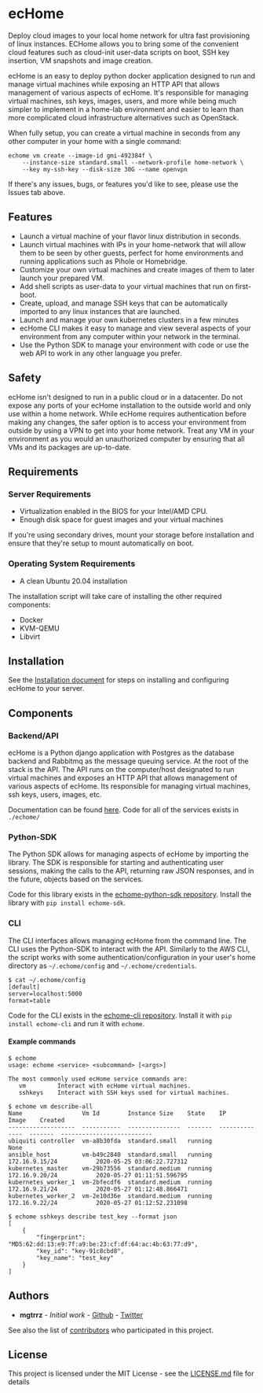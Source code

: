 # ecHome

Deploy cloud images to your local home network for ultra fast provisioning of linux instances. ECHome allows you to bring some of the convenient cloud features such as cloud-init user-data scripts on boot, SSH key insertion, VM snapshots and image creation.

ecHome is an easy to deploy python docker application designed to run and manage virtual machines while exposing an HTTP API that allows management of various aspects of ecHome. It's responsible for managing virtual machines, ssh keys, images, users, and more while being much simpler to implement in a home-lab environment and easier to learn than more complicated cloud infrastructure alternatives such as OpenStack.

When fully setup, you can create a virtual machine in seconds from any other computer in your home with a single command:

```
echome vm create --image-id gmi-492384f \
    --instance-size standard.small --network-profile home-network \
    --key my-ssh-key --disk-size 30G --name openvpn
```

If there's any issues, bugs, or features you'd like to see, please use the Issues tab above.

## Features

* Launch a virtual machine of your flavor linux distribution in seconds.
* Launch virtual machines with IPs in your home-network that will allow them to be seen by other guests, perfect for home environments and running applications such as Pihole or Homebridge.
* Customize your own virtual machines and create images of them to later launch your prepared VM.
* Add shell scripts as user-data to your virtual machines that run on first-boot.
* Create, upload, and manage SSH keys that can be automatically imported to any linux instances that are launched.
* Launch and manage your own kubernetes clusters in a few minutes
* ecHome CLI makes it easy to manage and view several aspects of your environment from any computer within your network in the terminal.
* Use the Python SDK to manage your environment with code or use the web API to work in any other language you prefer.


## Safety

ecHome isn't designed to run in a public cloud or in a datacenter. Do not expose any ports of your ecHome installation to the outside world and only use within a home network. While ecHome requires authentication before making any changes, the safer option is to access your environment from outside by using a VPN to get into your home network. Treat any VM in your environment as you would an unauthorized computer by ensuring that all VMs and its packages are up-to-date.


## Requirements

### Server Requirements

* Virtualization enabled in the BIOS for your Intel/AMD CPU.
* Enough disk space for guest images and your virtual machines

If you're using secondary drives, mount your storage before installation and ensure that they're setup to mount automatically on boot.

### Operating System Requirements

* A clean Ubuntu 20.04 installation

The installation script will take care of installing the other required components:

* Docker
* KVM-QEMU
* Libvirt

## Installation

See the [Installation document](docs/installation/01-install.md) for steps on installing and configuring ecHome to your server.

## Components

### Backend/API

ecHome is a Python django application with Postgres as the database backend and Rabbitmq as the message queuing service. At the root of the stack is the API. The API runs on the computer/host designated to run virtual machines and exposes an HTTP API that allows management of various aspects of ecHome. Its responsible for managing virtual machines, ssh keys, users, images, etc.

Documentation can be found [here](docs/web-api/01-introduction.md). Code for all of the services exists in `./echome/`

### Python-SDK

The Python SDK allows for managing aspects of ecHome by importing the library. The SDK is responsible for starting and authenticating user sessions, making the calls to the API, returning raw JSON responses, and in the future, objects based on the services.

Code for this library exists in the [echome-python-sdk repository](https://github.com/mgtrrz/echome-python-sdk). Install the library with `pip install echome-sdk`.


### CLI

The CLI interfaces allows managing ecHome from the command line. The CLI uses the Python-SDK to interact with the API. Similarly to the AWS CLI, the script works with some authentication/configuration in your user's home directory as `~/.echome/config` and `~/.echome/credentials`.

```
$ cat ~/.echome/config
[default]
server=localhost:5000
format=table
```

Code for the CLI exists in the [echome-cli repository](https://github.com/mgtrrz/echome-cli). Install it with `pip install echome-cli` and run it with `echome`.

#### Example commands

```
$ echome
usage: echome <service> <subcommand> [<args>]

The most commonly used ecHome service commands are:
   vm         Interact with ecHome virtual machines.
   sshkeys    Interact with SSH keys used for virtual machines.

$ echome vm describe-all
Name                 Vm Id        Instance Size    State    IP              Image    Created
-------------------  -----------  ---------------  -------  --------------  -------  --------------------------
ubiquiti controller  vm-a8b30fda  standard.small   running                           None
ansible_host         vm-b49c2840  standard.small   running  172.16.9.15/24           2020-05-25 03:06:22.727312
kubernetes_master    vm-29b73556  standard.medium  running  172.16.9.20/24           2020-05-27 01:11:51.596795
kubernetes_worker_1  vm-2bfecdf6  standard.medium  running  172.16.9.21/24           2020-05-27 01:12:48.866471
kubernetes_worker_2  vm-2e10d36e  standard.medium  running  172.16.9.22/24           2020-05-27 01:12:52.231098

$ echome sshkeys describe test_key --format json
[
    {
        "fingerprint": "MD5:62:dd:13:e9:7f:a9:be:23:cf:df:64:ac:4b:63:77:d9",
        "key_id": "key-91c8cbd8",
        "key_name": "test_key"
    }
]
```


## Authors

* **mgtrrz** - *Initial work* - [Github](https://github.com/mgtrrz) - [Twitter](https://twitter.com/marknine)

See also the list of [contributors](https://github.com/mgtrrz/echome/contributors) who participated in this project.

## License

This project is licensed under the MIT License - see the [LICENSE.md](LICENSE.md) file for details
